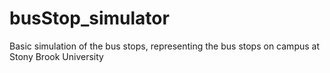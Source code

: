 # busStop_simulator
Basic simulation of the bus stops, representing the bus stops on campus at Stony Brook University

